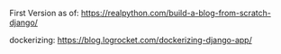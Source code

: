 First Version as of: https://realpython.com/build-a-blog-from-scratch-django/

dockerizing: https://blog.logrocket.com/dockerizing-django-app/